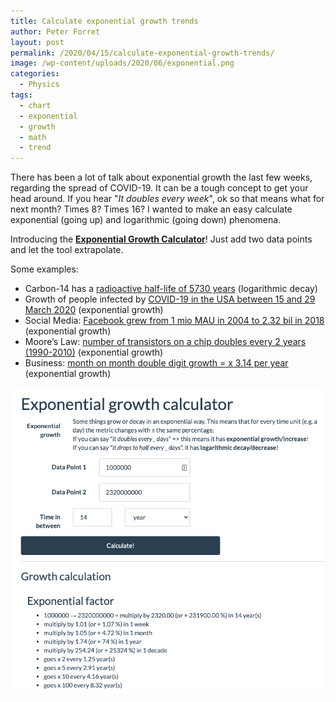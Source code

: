 ```yaml
---
title: Calculate exponential growth trends
author: Peter Forret
layout: post
permalink: /2020/04/15/calculate-exponential-growth-trends/
image: /wp-content/uploads/2020/06/exponential.png
categories:
  - Physics
tags:
  - chart
  - exponential
  - growth
  - math
  - trend
---
```

There has been a lot of talk about exponential growth the last few weeks, regarding the spread of COVID-19. 
It can be a tough concept to get your head around. 
If you hear "_It doubles every week_", ok so that means what for next month? Times 8? Times 16?
I wanted to make an easy calculate exponential (going up) and logarithmic (going down) phenomena.

Introducing the **[Exponential Growth Calculator](https://toolstud.io/calculate/exponential.php)**! Just add two data points and let the tool extrapolate.

Some examples:

  * Carbon-14 has a [radioactive half-life of 5730 years](https://toolstud.io/calculate/exponential.php?datapoint1=2&datapoint2=1&timeinbetween=5730&timeinbetween_unit=31536000) (logarithmic decay)
  * Growth of people infected by [COVID-19 in the USA between 15 and 29 March 2020](https://toolstud.io/calculate/exponential.php?datapoint1=1714&datapoint2=103321&timeinbetween=14&timeinbetween_unit=86400) (exponential growth)
  * Social Media: [Facebook grew from 1 mio MAU in 2004 to 2.32 bil in 2018](https://toolstud.io/calculate/exponential.php?datapoint1=1000000&datapoint2=2320000000&timeinbetween=14&timeinbetween_unit=31536000) (exponential growth)
  * Moore&#8217;s Law: [number of transistors on a chip doubles every 2 years (1990-2010)](https://toolstud.io/calculate/exponential.php?datapoint1=1000&datapoint2=1000000&timeinbetween=20&timeinbetween_unit=31536000) (exponential growth)
  * Business: [month on month double digit growth = x 3.14 per year](https://toolstud.io/calculate/exponential.php?datapoint1=100&datapoint2=110&timeinbetween=1&timeinbetween_unit=2628000) (exponential growth)<figure class="wp-block-image size-large">

![](/wp-content/uploads/2020/06/exponential.png)
